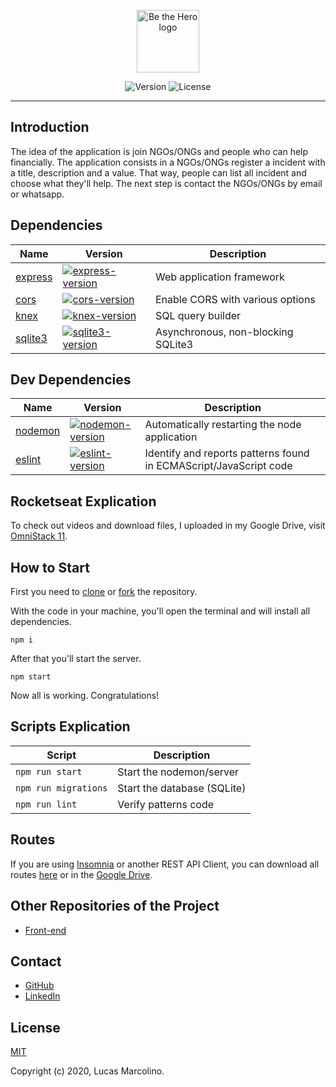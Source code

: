 <p align="center"><a href="https://github.com/marcolinolucas/be-the-hero-api" target="_blank" rel="noopener noreferrer"><img width="100" src="https://i.imgur.com/OKsSEaC.png" alt="Be the Hero logo"></a></p>

<p align="center">
  <img src="https://img.shields.io/badge/version-v1.0-blue" alt="Version">
  <img src="https://img.shields.io/badge/license-MIT-green" alt="License">
</p>

---

## Introduction

The idea of the application is join NGOs/ONGs and people who can help financially.
The application consists in a NGOs/ONGs register a incident with a title, description and a value. That way, people can list all incident and choose what they'll help. The next step is contact the NGOs/ONGs by email or whatsapp.

## Dependencies

| Name | Version | Description |
|---------|--------|-------------|
| [express]          | [![express-version]][express-package] | Web application framework |
| [cors]                | [![cors-version]][cors-package] | Enable CORS with various options |
| [knex]             | [![knex-version]][knex-package] | SQL query builder |
| [sqlite3]             | [![sqlite3-version]][sqlite3-package] | Asynchronous, non-blocking SQLite3 |

[express]: https://github.com/expressjs/express
[cors]: https://github.com/expressjs/cors
[knex]: https://github.com/knex/knex
[sqlite3]: https://github.com/mapbox/node-sqlite3

[express-version]: https://img.shields.io/npm/v/express.svg
[cors-version]: https://img.shields.io/npm/v/cors.svg
[knex-version]: https://img.shields.io/npm/v/knex.svg
[sqlite3-version]: https://img.shields.io/npm/v/sqlite3.svg

[express-package]: https://www.npmjs.com/package/express
[cors-package]: https://www.npmjs.com/package/cors
[knex-package]: https://www.npmjs.com/package/knex
[sqlite3-package]: https://www.npmjs.com/package/sqlite3

## Dev Dependencies

| Name | Version | Description |
|---------|--------|-------------|
| [nodemon]          | [![nodemon-version]][nodemon-package] | Automatically restarting the node application |
| [eslint]                | [![eslint-version]][eslint-package] | Identify and reports patterns found in ECMAScript/JavaScript code |

[nodemon]: https://github.com/remy/nodemon
[eslint]: https://github.com/eslint/eslint

[nodemon-version]: https://img.shields.io/npm/v/nodemon.svg
[eslint-version]: https://img.shields.io/npm/v/eslint.svg

[nodemon-package]: https://www.npmjs.com/package/nodemon
[eslint-package]: https://www.npmjs.com/package/eslint

## Rocketseat Explication

To check out videos and download files, I uploaded in my Google Drive, visit [OmniStack 11](https://drive.google.com/drive/folders/1nEpuOaWbiNk1D4a7hsJ062_H5w4zAqiD?usp=sharing).

## How to Start

First you need to [clone](https://help.github.com/en/github/creating-cloning-and-archiving-repositories/cloning-a-repository) or [fork](https://help.github.com/en/github/getting-started-with-github/fork-a-repo) the repository.

With the code in your machine, you'll open the terminal and will install all dependencies.

``` npm i ```

After that you'll start the server.

``` npm start ```

Now all is working. Congratulations!

## Scripts Explication

| Script | Description |
|---------|-------------|
| ``` npm run start ```             | Start the nodemon/server |
| ``` npm run migrations ```             | Start the database (SQLite) |
| ``` npm run lint ```             | Verify patterns code |

## Routes

If you are using [Insomnia](https://insomnia.rest/) or another REST API Client, you can download all routes [here](https://api.myjson.com/bins/169t3g) or in the [Google Drive](https://drive.google.com/file/d/1EaZfI0l6Zo3wKaTcx9PQscOlYgJYcx7O/view).

## Other Repositories of the Project

- [Front-end](https://github.com/marcolinolucas/be-the-hero)


## Contact

- [GitHub](https://github.com/marcolinolucas)
- [LinkedIn](https://www.linkedin.com/in/lucas-marcolino)

## License

[MIT](http://opensource.org/licenses/MIT)

Copyright (c) 2020, Lucas Marcolino.

